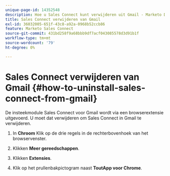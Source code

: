 ```yaml
---
unique-page-id: 14352548
description: Hoe u Sales Connect kunt verwijderen uit Gmail - Marketo Docs - Productdocumentatie
title: Sales Connect verwijderen van Gmail
exl-id: 36032005-651f-43c8-a92a-0968b52ccb86
feature: Marketo Sales Connect
source-git-commit: 431bd258f9a68bbb9df7acf043085578d3d91b1f
workflow-type: tm+mt
source-wordcount: '79'
ht-degree: 0%

---
```


# Sales Connect verwijderen van Gmail {#how-to-uninstall-sales-connect-from-gmail}

De insteekmodule Sales Connect voor Gmail wordt via een browserextensie uitgevoerd. U moet dat verwijderen om Sales Connect in Gmail te verwijderen.

1. In **Chroom** Klik op de drie regels in de rechterbovenhoek van het browservenster.

1. Klikken **Meer gereedschappen**.

1. Klikken **Extensies**.

1. Klik op het prullenbakpictogram naast **ToutApp voor Chrome**.
